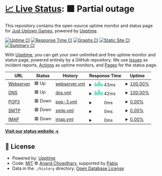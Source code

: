 # [📈 Live Status](https://status.justuptowngames.com): <!--live status--> **🟧 Partial outage**

This repository contains the open-source uptime monitor and status page for [Just Uptown Games](http://www.justuptowngames.com), powered by [Upptime](https://github.com/upptime/upptime).

[![Uptime CI](https://github.com/IWLEntertainment/upptime/workflows/Uptime%20CI/badge.svg)](https://github.com/IWLEntertainment/upptime/actions?query=workflow%3A%22Uptime+CI%22)
[![Response Time CI](https://github.com/IWLEntertainment/upptime/workflows/Response%20Time%20CI/badge.svg)](https://github.com/IWLEntertainment/upptime/actions?query=workflow%3A%22Response+Time+CI%22)
[![Graphs CI](https://github.com/IWLEntertainment/upptime/workflows/Graphs%20CI/badge.svg)](https://github.com/IWLEntertainment/upptime/actions?query=workflow%3A%22Graphs+CI%22)
[![Static Site CI](https://github.com/IWLEntertainment/upptime/workflows/Static%20Site%20CI/badge.svg)](https://github.com/IWLEntertainment/upptime/actions?query=workflow%3A%22Static+Site+CI%22)
[![Summary CI](https://github.com/IWLEntertainment/upptime/workflows/Summary%20CI/badge.svg)](https://github.com/IWLEntertainment/upptime/actions?query=workflow%3A%22Summary+CI%22)

With [Upptime](https://upptime.js.org), you can get your own unlimited and free uptime monitor and status page, powered entirely by a GitHub repository. We use [Issues](https://github.com/IWLEntertainment/upptime/issues) as incident reports, [Actions](https://github.com/IWLEntertainment/upptime/actions) as uptime monitors, and [Pages](https://status.justuptowngames.com) for the status page.

<!--start: status pages-->
<!-- This summary is generated by Upptime (https://github.com/upptime/upptime) -->
<!-- Do not edit this manually, your changes will be overwritten -->
<!-- prettier-ignore -->
| URL | Status | History | Response Time | Uptime |
| --- | ------ | ------- | ------------- | ------ |
| <img alt="" src="https://icons.duckduckgo.com/ip3/null.ico" height="13"> [Webserver](63.141.255.191) | 🟩 Up | [webserver.yml](https://github.com/IWLEntertainment/upptime/commits/HEAD/history/webserver.yml) | <details><summary><img alt="Response time graph" src="./graphs/webserver/response-time-week.png" height="20"> 43ms</summary><br><a href="https://status.justuptowngames.com/history/webserver"><img alt="Response time 47" src="https://img.shields.io/endpoint?url=https%3A%2F%2Fraw.githubusercontent.com%2FIWLEntertainment%2Fupptime%2FHEAD%2Fapi%2Fwebserver%2Fresponse-time.json"></a><br><a href="https://status.justuptowngames.com/history/webserver"><img alt="24-hour response time 38" src="https://img.shields.io/endpoint?url=https%3A%2F%2Fraw.githubusercontent.com%2FIWLEntertainment%2Fupptime%2FHEAD%2Fapi%2Fwebserver%2Fresponse-time-day.json"></a><br><a href="https://status.justuptowngames.com/history/webserver"><img alt="7-day response time 43" src="https://img.shields.io/endpoint?url=https%3A%2F%2Fraw.githubusercontent.com%2FIWLEntertainment%2Fupptime%2FHEAD%2Fapi%2Fwebserver%2Fresponse-time-week.json"></a><br><a href="https://status.justuptowngames.com/history/webserver"><img alt="30-day response time 48" src="https://img.shields.io/endpoint?url=https%3A%2F%2Fraw.githubusercontent.com%2FIWLEntertainment%2Fupptime%2FHEAD%2Fapi%2Fwebserver%2Fresponse-time-month.json"></a><br><a href="https://status.justuptowngames.com/history/webserver"><img alt="1-year response time 47" src="https://img.shields.io/endpoint?url=https%3A%2F%2Fraw.githubusercontent.com%2FIWLEntertainment%2Fupptime%2FHEAD%2Fapi%2Fwebserver%2Fresponse-time-year.json"></a></details> | <details><summary><a href="https://status.justuptowngames.com/history/webserver">100.00%</a></summary><a href="https://status.justuptowngames.com/history/webserver"><img alt="All-time uptime 99.87%" src="https://img.shields.io/endpoint?url=https%3A%2F%2Fraw.githubusercontent.com%2FIWLEntertainment%2Fupptime%2FHEAD%2Fapi%2Fwebserver%2Fuptime.json"></a><br><a href="https://status.justuptowngames.com/history/webserver"><img alt="24-hour uptime 100.00%" src="https://img.shields.io/endpoint?url=https%3A%2F%2Fraw.githubusercontent.com%2FIWLEntertainment%2Fupptime%2FHEAD%2Fapi%2Fwebserver%2Fuptime-day.json"></a><br><a href="https://status.justuptowngames.com/history/webserver"><img alt="7-day uptime 100.00%" src="https://img.shields.io/endpoint?url=https%3A%2F%2Fraw.githubusercontent.com%2FIWLEntertainment%2Fupptime%2FHEAD%2Fapi%2Fwebserver%2Fuptime-week.json"></a><br><a href="https://status.justuptowngames.com/history/webserver"><img alt="30-day uptime 99.66%" src="https://img.shields.io/endpoint?url=https%3A%2F%2Fraw.githubusercontent.com%2FIWLEntertainment%2Fupptime%2FHEAD%2Fapi%2Fwebserver%2Fuptime-month.json"></a><br><a href="https://status.justuptowngames.com/history/webserver"><img alt="1-year uptime 99.87%" src="https://img.shields.io/endpoint?url=https%3A%2F%2Fraw.githubusercontent.com%2FIWLEntertainment%2Fupptime%2FHEAD%2Fapi%2Fwebserver%2Fuptime-year.json"></a></details>
| <img alt="" src="https://icons.duckduckgo.com/ip3/null.ico" height="13"> [DNS](63.141.255.191) | 🟩 Up | [dns.yml](https://github.com/IWLEntertainment/upptime/commits/HEAD/history/dns.yml) | <details><summary><img alt="Response time graph" src="./graphs/dns/response-time-week.png" height="20"> 42ms</summary><br><a href="https://status.justuptowngames.com/history/dns"><img alt="Response time 45" src="https://img.shields.io/endpoint?url=https%3A%2F%2Fraw.githubusercontent.com%2FIWLEntertainment%2Fupptime%2FHEAD%2Fapi%2Fdns%2Fresponse-time.json"></a><br><a href="https://status.justuptowngames.com/history/dns"><img alt="24-hour response time 38" src="https://img.shields.io/endpoint?url=https%3A%2F%2Fraw.githubusercontent.com%2FIWLEntertainment%2Fupptime%2FHEAD%2Fapi%2Fdns%2Fresponse-time-day.json"></a><br><a href="https://status.justuptowngames.com/history/dns"><img alt="7-day response time 42" src="https://img.shields.io/endpoint?url=https%3A%2F%2Fraw.githubusercontent.com%2FIWLEntertainment%2Fupptime%2FHEAD%2Fapi%2Fdns%2Fresponse-time-week.json"></a><br><a href="https://status.justuptowngames.com/history/dns"><img alt="30-day response time 47" src="https://img.shields.io/endpoint?url=https%3A%2F%2Fraw.githubusercontent.com%2FIWLEntertainment%2Fupptime%2FHEAD%2Fapi%2Fdns%2Fresponse-time-month.json"></a><br><a href="https://status.justuptowngames.com/history/dns"><img alt="1-year response time 45" src="https://img.shields.io/endpoint?url=https%3A%2F%2Fraw.githubusercontent.com%2FIWLEntertainment%2Fupptime%2FHEAD%2Fapi%2Fdns%2Fresponse-time-year.json"></a></details> | <details><summary><a href="https://status.justuptowngames.com/history/dns">100.00%</a></summary><a href="https://status.justuptowngames.com/history/dns"><img alt="All-time uptime 99.89%" src="https://img.shields.io/endpoint?url=https%3A%2F%2Fraw.githubusercontent.com%2FIWLEntertainment%2Fupptime%2FHEAD%2Fapi%2Fdns%2Fuptime.json"></a><br><a href="https://status.justuptowngames.com/history/dns"><img alt="24-hour uptime 100.00%" src="https://img.shields.io/endpoint?url=https%3A%2F%2Fraw.githubusercontent.com%2FIWLEntertainment%2Fupptime%2FHEAD%2Fapi%2Fdns%2Fuptime-day.json"></a><br><a href="https://status.justuptowngames.com/history/dns"><img alt="7-day uptime 100.00%" src="https://img.shields.io/endpoint?url=https%3A%2F%2Fraw.githubusercontent.com%2FIWLEntertainment%2Fupptime%2FHEAD%2Fapi%2Fdns%2Fuptime-week.json"></a><br><a href="https://status.justuptowngames.com/history/dns"><img alt="30-day uptime 99.66%" src="https://img.shields.io/endpoint?url=https%3A%2F%2Fraw.githubusercontent.com%2FIWLEntertainment%2Fupptime%2FHEAD%2Fapi%2Fdns%2Fuptime-month.json"></a><br><a href="https://status.justuptowngames.com/history/dns"><img alt="1-year uptime 99.89%" src="https://img.shields.io/endpoint?url=https%3A%2F%2Fraw.githubusercontent.com%2FIWLEntertainment%2Fupptime%2FHEAD%2Fapi%2Fdns%2Fuptime-year.json"></a></details>
| <img alt="" src="https://icons.duckduckgo.com/ip3/null.ico" height="13"> [POP3](63.141.255.191) | 🟥 Down | [pop-3.yml](https://github.com/IWLEntertainment/upptime/commits/HEAD/history/pop-3.yml) | <details><summary><img alt="Response time graph" src="./graphs/pop-3/response-time-week.png" height="20"> 0ms</summary><br><a href="https://status.justuptowngames.com/history/pop-3"><img alt="Response time 218" src="https://img.shields.io/endpoint?url=https%3A%2F%2Fraw.githubusercontent.com%2FIWLEntertainment%2Fupptime%2FHEAD%2Fapi%2Fpop-3%2Fresponse-time.json"></a><br><a href="https://status.justuptowngames.com/history/pop-3"><img alt="24-hour response time 0" src="https://img.shields.io/endpoint?url=https%3A%2F%2Fraw.githubusercontent.com%2FIWLEntertainment%2Fupptime%2FHEAD%2Fapi%2Fpop-3%2Fresponse-time-day.json"></a><br><a href="https://status.justuptowngames.com/history/pop-3"><img alt="7-day response time 0" src="https://img.shields.io/endpoint?url=https%3A%2F%2Fraw.githubusercontent.com%2FIWLEntertainment%2Fupptime%2FHEAD%2Fapi%2Fpop-3%2Fresponse-time-week.json"></a><br><a href="https://status.justuptowngames.com/history/pop-3"><img alt="30-day response time 180" src="https://img.shields.io/endpoint?url=https%3A%2F%2Fraw.githubusercontent.com%2FIWLEntertainment%2Fupptime%2FHEAD%2Fapi%2Fpop-3%2Fresponse-time-month.json"></a><br><a href="https://status.justuptowngames.com/history/pop-3"><img alt="1-year response time 218" src="https://img.shields.io/endpoint?url=https%3A%2F%2Fraw.githubusercontent.com%2FIWLEntertainment%2Fupptime%2FHEAD%2Fapi%2Fpop-3%2Fresponse-time-year.json"></a></details> | <details><summary><a href="https://status.justuptowngames.com/history/pop-3">0.00%</a></summary><a href="https://status.justuptowngames.com/history/pop-3"><img alt="All-time uptime 83.22%" src="https://img.shields.io/endpoint?url=https%3A%2F%2Fraw.githubusercontent.com%2FIWLEntertainment%2Fupptime%2FHEAD%2Fapi%2Fpop-3%2Fuptime.json"></a><br><a href="https://status.justuptowngames.com/history/pop-3"><img alt="24-hour uptime 0.00%" src="https://img.shields.io/endpoint?url=https%3A%2F%2Fraw.githubusercontent.com%2FIWLEntertainment%2Fupptime%2FHEAD%2Fapi%2Fpop-3%2Fuptime-day.json"></a><br><a href="https://status.justuptowngames.com/history/pop-3"><img alt="7-day uptime 0.00%" src="https://img.shields.io/endpoint?url=https%3A%2F%2Fraw.githubusercontent.com%2FIWLEntertainment%2Fupptime%2FHEAD%2Fapi%2Fpop-3%2Fuptime-week.json"></a><br><a href="https://status.justuptowngames.com/history/pop-3"><img alt="30-day uptime 59.32%" src="https://img.shields.io/endpoint?url=https%3A%2F%2Fraw.githubusercontent.com%2FIWLEntertainment%2Fupptime%2FHEAD%2Fapi%2Fpop-3%2Fuptime-month.json"></a><br><a href="https://status.justuptowngames.com/history/pop-3"><img alt="1-year uptime 83.22%" src="https://img.shields.io/endpoint?url=https%3A%2F%2Fraw.githubusercontent.com%2FIWLEntertainment%2Fupptime%2FHEAD%2Fapi%2Fpop-3%2Fuptime-year.json"></a></details>
| <img alt="" src="https://icons.duckduckgo.com/ip3/null.ico" height="13"> [SMTP](63.141.255.191) | 🟥 Down | [smtp.yml](https://github.com/IWLEntertainment/upptime/commits/HEAD/history/smtp.yml) | <details><summary><img alt="Response time graph" src="./graphs/smtp/response-time-week.png" height="20"> 0ms</summary><br><a href="https://status.justuptowngames.com/history/smtp"><img alt="Response time 145" src="https://img.shields.io/endpoint?url=https%3A%2F%2Fraw.githubusercontent.com%2FIWLEntertainment%2Fupptime%2FHEAD%2Fapi%2Fsmtp%2Fresponse-time.json"></a><br><a href="https://status.justuptowngames.com/history/smtp"><img alt="24-hour response time 0" src="https://img.shields.io/endpoint?url=https%3A%2F%2Fraw.githubusercontent.com%2FIWLEntertainment%2Fupptime%2FHEAD%2Fapi%2Fsmtp%2Fresponse-time-day.json"></a><br><a href="https://status.justuptowngames.com/history/smtp"><img alt="7-day response time 0" src="https://img.shields.io/endpoint?url=https%3A%2F%2Fraw.githubusercontent.com%2FIWLEntertainment%2Fupptime%2FHEAD%2Fapi%2Fsmtp%2Fresponse-time-week.json"></a><br><a href="https://status.justuptowngames.com/history/smtp"><img alt="30-day response time 59" src="https://img.shields.io/endpoint?url=https%3A%2F%2Fraw.githubusercontent.com%2FIWLEntertainment%2Fupptime%2FHEAD%2Fapi%2Fsmtp%2Fresponse-time-month.json"></a><br><a href="https://status.justuptowngames.com/history/smtp"><img alt="1-year response time 145" src="https://img.shields.io/endpoint?url=https%3A%2F%2Fraw.githubusercontent.com%2FIWLEntertainment%2Fupptime%2FHEAD%2Fapi%2Fsmtp%2Fresponse-time-year.json"></a></details> | <details><summary><a href="https://status.justuptowngames.com/history/smtp">0.00%</a></summary><a href="https://status.justuptowngames.com/history/smtp"><img alt="All-time uptime 83.22%" src="https://img.shields.io/endpoint?url=https%3A%2F%2Fraw.githubusercontent.com%2FIWLEntertainment%2Fupptime%2FHEAD%2Fapi%2Fsmtp%2Fuptime.json"></a><br><a href="https://status.justuptowngames.com/history/smtp"><img alt="24-hour uptime 0.00%" src="https://img.shields.io/endpoint?url=https%3A%2F%2Fraw.githubusercontent.com%2FIWLEntertainment%2Fupptime%2FHEAD%2Fapi%2Fsmtp%2Fuptime-day.json"></a><br><a href="https://status.justuptowngames.com/history/smtp"><img alt="7-day uptime 0.00%" src="https://img.shields.io/endpoint?url=https%3A%2F%2Fraw.githubusercontent.com%2FIWLEntertainment%2Fupptime%2FHEAD%2Fapi%2Fsmtp%2Fuptime-week.json"></a><br><a href="https://status.justuptowngames.com/history/smtp"><img alt="30-day uptime 59.32%" src="https://img.shields.io/endpoint?url=https%3A%2F%2Fraw.githubusercontent.com%2FIWLEntertainment%2Fupptime%2FHEAD%2Fapi%2Fsmtp%2Fuptime-month.json"></a><br><a href="https://status.justuptowngames.com/history/smtp"><img alt="1-year uptime 83.22%" src="https://img.shields.io/endpoint?url=https%3A%2F%2Fraw.githubusercontent.com%2FIWLEntertainment%2Fupptime%2FHEAD%2Fapi%2Fsmtp%2Fuptime-year.json"></a></details>
| <img alt="" src="https://icons.duckduckgo.com/ip3/null.ico" height="13"> [IMAP](63.141.255.191) | 🟥 Down | [imap.yml](https://github.com/IWLEntertainment/upptime/commits/HEAD/history/imap.yml) | <details><summary><img alt="Response time graph" src="./graphs/imap/response-time-week.png" height="20"> 0ms</summary><br><a href="https://status.justuptowngames.com/history/imap"><img alt="Response time 83" src="https://img.shields.io/endpoint?url=https%3A%2F%2Fraw.githubusercontent.com%2FIWLEntertainment%2Fupptime%2FHEAD%2Fapi%2Fimap%2Fresponse-time.json"></a><br><a href="https://status.justuptowngames.com/history/imap"><img alt="24-hour response time 0" src="https://img.shields.io/endpoint?url=https%3A%2F%2Fraw.githubusercontent.com%2FIWLEntertainment%2Fupptime%2FHEAD%2Fapi%2Fimap%2Fresponse-time-day.json"></a><br><a href="https://status.justuptowngames.com/history/imap"><img alt="7-day response time 0" src="https://img.shields.io/endpoint?url=https%3A%2F%2Fraw.githubusercontent.com%2FIWLEntertainment%2Fupptime%2FHEAD%2Fapi%2Fimap%2Fresponse-time-week.json"></a><br><a href="https://status.justuptowngames.com/history/imap"><img alt="30-day response time 52" src="https://img.shields.io/endpoint?url=https%3A%2F%2Fraw.githubusercontent.com%2FIWLEntertainment%2Fupptime%2FHEAD%2Fapi%2Fimap%2Fresponse-time-month.json"></a><br><a href="https://status.justuptowngames.com/history/imap"><img alt="1-year response time 83" src="https://img.shields.io/endpoint?url=https%3A%2F%2Fraw.githubusercontent.com%2FIWLEntertainment%2Fupptime%2FHEAD%2Fapi%2Fimap%2Fresponse-time-year.json"></a></details> | <details><summary><a href="https://status.justuptowngames.com/history/imap">0.00%</a></summary><a href="https://status.justuptowngames.com/history/imap"><img alt="All-time uptime 83.22%" src="https://img.shields.io/endpoint?url=https%3A%2F%2Fraw.githubusercontent.com%2FIWLEntertainment%2Fupptime%2FHEAD%2Fapi%2Fimap%2Fuptime.json"></a><br><a href="https://status.justuptowngames.com/history/imap"><img alt="24-hour uptime 0.00%" src="https://img.shields.io/endpoint?url=https%3A%2F%2Fraw.githubusercontent.com%2FIWLEntertainment%2Fupptime%2FHEAD%2Fapi%2Fimap%2Fuptime-day.json"></a><br><a href="https://status.justuptowngames.com/history/imap"><img alt="7-day uptime 0.00%" src="https://img.shields.io/endpoint?url=https%3A%2F%2Fraw.githubusercontent.com%2FIWLEntertainment%2Fupptime%2FHEAD%2Fapi%2Fimap%2Fuptime-week.json"></a><br><a href="https://status.justuptowngames.com/history/imap"><img alt="30-day uptime 59.33%" src="https://img.shields.io/endpoint?url=https%3A%2F%2Fraw.githubusercontent.com%2FIWLEntertainment%2Fupptime%2FHEAD%2Fapi%2Fimap%2Fuptime-month.json"></a><br><a href="https://status.justuptowngames.com/history/imap"><img alt="1-year uptime 83.22%" src="https://img.shields.io/endpoint?url=https%3A%2F%2Fraw.githubusercontent.com%2FIWLEntertainment%2Fupptime%2FHEAD%2Fapi%2Fimap%2Fuptime-year.json"></a></details>

<!--end: status pages-->

[**Visit our status website →**](https://status.justuptowngames.com)

## 📄 License

- Powered by: [Upptime](https://github.com/upptime/upptime)
- Code: [MIT](./LICENSE) © [Anand Chowdhary](https://anandchowdhary.com), supported by [Pabio](https://pabio.com)
- Data in the `./history` directory: [Open Database License](https://opendatacommons.org/licenses/odbl/1-0/)
